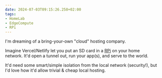```yaml
---
date: 2024-07-03T09:15:26.258+02:00
tags:
- HomeLab
- EdgeCompute
- RPi
---
```


I'm dreaming of a bring-your-own "cloud" hosting company.

Imagine Vercel/Netlify let you put an SD card in a [RPi](/tags/rpi) on your home network. It'd open a tunnel out, run your app(s), and serve to the world.

It'd need some smart/simple isolation from the local network (security!), but I'd love how it'd allow trivial & cheap local hosting.